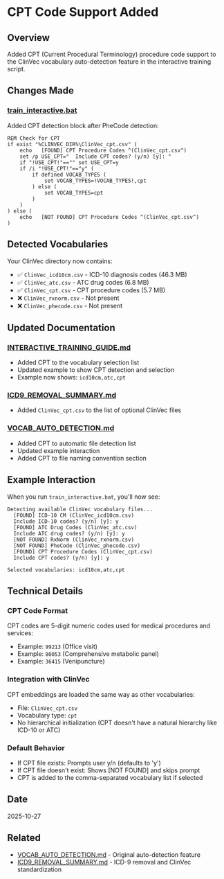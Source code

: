 # CPT Code Support Added

## Overview

Added CPT (Current Procedural Terminology) procedure code support to the ClinVec vocabulary auto-detection feature in the interactive training script.

## Changes Made

### [train_interactive.bat](train_interactive.bat:310-324)

Added CPT detection block after PheCode detection:

```batch
REM Check for CPT
if exist "%CLINVEC_DIR%\ClinVec_cpt.csv" (
    echo   [FOUND] CPT Procedure Codes ^(ClinVec_cpt.csv^)
    set /p USE_CPT="  Include CPT codes? (y/n) [y]: "
    if "!USE_CPT!"=="" set USE_CPT=y
    if /i "!USE_CPT!"=="y" (
        if defined VOCAB_TYPES (
            set VOCAB_TYPES=!VOCAB_TYPES!,cpt
        ) else (
            set VOCAB_TYPES=cpt
        )
    )
) else (
    echo   [NOT FOUND] CPT Procedure Codes ^(ClinVec_cpt.csv^)
)
```

## Detected Vocabularies

Your ClinVec directory now contains:
- ✅ `ClinVec_icd10cm.csv` - ICD-10 diagnosis codes (46.3 MB)
- ✅ `ClinVec_atc.csv` - ATC drug codes (6.8 MB)
- ✅ `ClinVec_cpt.csv` - CPT procedure codes (5.7 MB)
- ❌ `ClinVec_rxnorm.csv` - Not present
- ❌ `ClinVec_phecode.csv` - Not present

## Updated Documentation

### [INTERACTIVE_TRAINING_GUIDE.md](INTERACTIVE_TRAINING_GUIDE.md)
- Added CPT to the vocabulary selection list
- Updated example to show CPT detection and selection
- Example now shows: `icd10cm,atc,cpt`

### [ICD9_REMOVAL_SUMMARY.md](ICD9_REMOVAL_SUMMARY.md)
- Added `ClinVec_cpt.csv` to the list of optional ClinVec files

### [VOCAB_AUTO_DETECTION.md](VOCAB_AUTO_DETECTION.md)
- Added CPT to automatic file detection list
- Updated example interaction
- Added CPT to file naming convention section

## Example Interaction

When you run `train_interactive.bat`, you'll now see:

```
Detecting available ClinVec vocabulary files...
  [FOUND] ICD-10 CM (ClinVec_icd10cm.csv)
  Include ICD-10 codes? (y/n) [y]: y
  [FOUND] ATC Drug Codes (ClinVec_atc.csv)
  Include ATC drug codes? (y/n) [y]: y
  [NOT FOUND] RxNorm (ClinVec_rxnorm.csv)
  [NOT FOUND] PheCode (ClinVec_phecode.csv)
  [FOUND] CPT Procedure Codes (ClinVec_cpt.csv)
  Include CPT codes? (y/n) [y]: y

Selected vocabularies: icd10cm,atc,cpt
```

## Technical Details

### CPT Code Format
CPT codes are 5-digit numeric codes used for medical procedures and services:
- Example: `99213` (Office visit)
- Example: `80053` (Comprehensive metabolic panel)
- Example: `36415` (Venipuncture)

### Integration with ClinVec
CPT embeddings are loaded the same way as other vocabularies:
- File: `ClinVec_cpt.csv`
- Vocabulary type: `cpt`
- No hierarchical initialization (CPT doesn't have a natural hierarchy like ICD-10 or ATC)

### Default Behavior
- If CPT file exists: Prompts user y/n (defaults to 'y')
- If CPT file doesn't exist: Shows [NOT FOUND] and skips prompt
- CPT is added to the comma-separated vocabulary list if selected

## Date
2025-10-27

## Related
- [VOCAB_AUTO_DETECTION.md](VOCAB_AUTO_DETECTION.md) - Original auto-detection feature
- [ICD9_REMOVAL_SUMMARY.md](ICD9_REMOVAL_SUMMARY.md) - ICD-9 removal and ClinVec standardization
